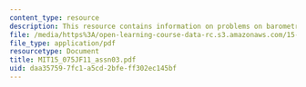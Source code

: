 ```yaml
---
content_type: resource
description: This resource contains information on problems on barometric pressure.
file: /media/https%3A/open-learning-course-data-rc.s3.amazonaws.com/15-075j-statistical-thinking-and-data-analysis-fall-2011/daa357597fc1a5cd2bfeff302ec145bf_MIT15_075JF11_assn03.pdf
file_type: application/pdf
resourcetype: Document
title: MIT15_075JF11_assn03.pdf
uid: daa35759-7fc1-a5cd-2bfe-ff302ec145bf
---
```


